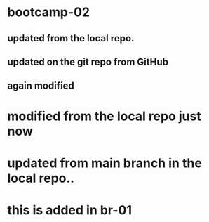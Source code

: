 # bootcamp-02

## updated from the local repo.

## updated on the git repo from GitHub
## again modified

# modified from the local repo just now

# updated from main branch in the local repo..
# this is added in br-01



